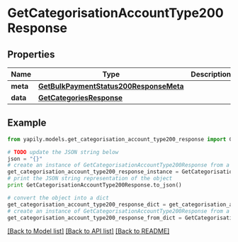 # GetCategorisationAccountType200Response


## Properties
Name | Type | Description | Notes
------------ | ------------- | ------------- | -------------
**meta** | [**GetBulkPaymentStatus200ResponseMeta**](GetBulkPaymentStatus200ResponseMeta.md) |  | [optional] 
**data** | [**GetCategoriesResponse**](GetCategoriesResponse.md) |  | [optional] 

## Example

```python
from yapily.models.get_categorisation_account_type200_response import GetCategorisationAccountType200Response

# TODO update the JSON string below
json = "{}"
# create an instance of GetCategorisationAccountType200Response from a JSON string
get_categorisation_account_type200_response_instance = GetCategorisationAccountType200Response.from_json(json)
# print the JSON string representation of the object
print GetCategorisationAccountType200Response.to_json()

# convert the object into a dict
get_categorisation_account_type200_response_dict = get_categorisation_account_type200_response_instance.to_dict()
# create an instance of GetCategorisationAccountType200Response from a dict
get_categorisation_account_type200_response_from_dict = GetCategorisationAccountType200Response.from_dict(get_categorisation_account_type200_response_dict)
```
[[Back to Model list]](../README.md#documentation-for-models) [[Back to API list]](../README.md#documentation-for-api-endpoints) [[Back to README]](../README.md)


